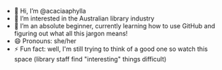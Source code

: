 - 👋 Hi, I’m @acaciaaphylla
- 👀 I’m interested in the Australian library industry 
- 🌱 I’m an absolute beginner, currently learning how to use GitHub and figuring out what all this jargon means! 
- 😄 Pronouns: she/her
- ⚡ Fun fact: well, I'm still trying to think of a good one so watch this space (library staff find "interesting" things difficult) 

<!---
acaciaaphylla/acaciaaphylla is a ✨ special ✨ repository because its `README.md` (this file) appears on your GitHub profile.
You can click the Preview link to take a look at your changes.
--->
